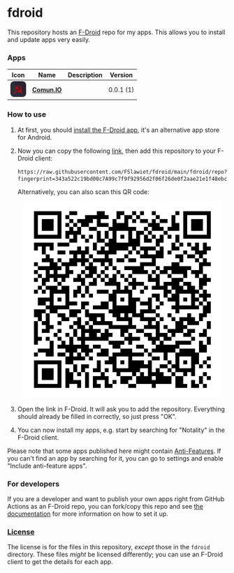 # fdroid

This repository hosts an [F-Droid](https://f-droid.org/) repo for my apps. This allows you to install and update apps very easily.

### Apps

<!-- This table is auto-generated. Do not edit -->
| Icon | Name | Description | Version |
| --- | --- | --- | --- |
| <a href="https://github.com/FSLawiet/comunIO"><img src="fdroid/repo/icons/io.comun.1.png" alt="Comun.IO icon" width="36px" height="36px"></a> | [**Comun.IO**](https://github.com/FSLawiet/comunIO) |  | 0.0.1 (1) |
<!-- end apps table -->

### How to use

1. At first, you should [install the F-Droid app](https://f-droid.org/), it's an alternative app store for Android.
2. Now you can copy the following [link](https://raw.githubusercontent.com/FSlawiet/fdroid/main/fdroid/repo?fingerprint=343a522c19bd00c7A99c7f9f92956d2f06f26de0f2aae21e1f48ebce3fa71417), then add this repository to your F-Droid client:

   ```
   https://raw.githubusercontent.com/FSlawiet/fdroid/main/fdroid/repo?fingerprint=343a522c19bd00c7A99c7f9f92956d2f06f26de0f2aae21e1f48ebce3fa71417
   ```

   Alternatively, you can also scan this QR code:

   <p align="center">
     <img src=".github/qrcode.png?raw=true" alt="F-Droid repo QR code"/>
   </p>

3. Open the link in F-Droid. It will ask you to add the repository. Everything should already be filled in correctly, so just press "OK".
4. You can now install my apps, e.g. start by searching for "Notality" in the F-Droid client.

Please note that some apps published here might contain [Anti-Features](https://f-droid.org/en/docs/Anti-Features/). If you can't find an app by searching for it, you can go to settings and enable "Include anti-feature apps".

### For developers

If you are a developer and want to publish your own apps right from GitHub Actions as an F-Droid repo, you can fork/copy this repo and see [the documentation](setup.md) for more information on how to set it up.

### [License](LICENSE)

The license is for the files in this repository, _except_ those in the `fdroid` directory. These files _might_ be licensed differently; you can use an F-Droid client to get the details for each app.
